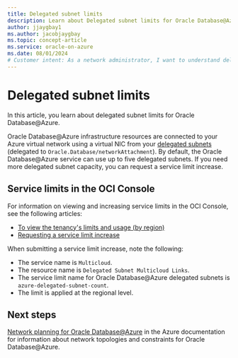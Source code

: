 ```yaml
---
title: Delegated subnet limits
description: Learn about Delegated subnet limits for Oracle Database@Azure.
author: jjaygbay1
ms.author: jacobjaygbay
ms.topic: concept-article
ms.service: oracle-on-azure
ms.date: 08/01/2024
# Customer intent: As a network administrator, I want to understand delegated subnet limits for Oracle Database@Azure, so that I can effectively manage and plan my cloud network resources.
---
```


# Delegated subnet limits 

In this article, you learn about delegated subnet limits for Oracle Database@Azure.

Oracle Database@Azure infrastructure resources are connected to your Azure virtual network using a virtual NIC from your [delegated subnets](/azure/virtual-network/subnet-delegation-overview) (delegated to `Oracle.Database/networkAttachment`). By default, the Oracle Database@Azure service can use up to five delegated subnets. If you need more delegated subnet capacity, you can request a service limit increase.

## Service limits in the OCI Console

For information on viewing and increasing service limits in the OCI Console, see the following articles:
- [To view the tenancy's limits and usage (by region)](https://docs.oracle.com/en-us/iaas/Content/General/Concepts/servicelimits.htm#To_view_your_tenancys_limits_and_usage_by_region)
- [Requesting a service limit increase](https://docs.oracle.com/en-us/iaas/Content/General/Concepts/servicelimits.htm#Requesti)

When submitting a service limit increase, note the following:

-   The service name is `Multicloud`.
-   The resource name is `Delegated Subnet Multicloud Links`.
-   The  service limit name for Oracle Database@Azure delegated subnets is `azure-delegated-subnet-count`.
-   The limit is applied at the regional level.

## Next steps

[Network planning for Oracle Database@Azure](oracle-database-network-plan.md) in the Azure documentation for information about network topologies and constraints for Oracle Database@Azure.

